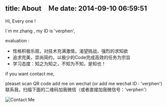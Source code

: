 title: About　Ｍe
date: 2014-09-10 06:59:51
---
Hi, Every one !

I`m mr.zhang , my ID is 'verphen',

evaluation :
	
-  性格积极乐观，对技术充满激情，渴望挑战，强烈的求知欲
-  追求完美，崇尚简约，以极少的Code完成高效的任务为宗旨
-  学习态度：知之为知之，不知为不知，是知也！

if you want contact me,

pleaset scan QR code add me on wechat (or add me wechat ID : 'verphen')<br/>
联系我，扫描下面的二维码加我微信（或者直接加我微信号：'verphen'）<br/>


<img src="/imgs/wechat_QR.png" alt="Contact Me"/>